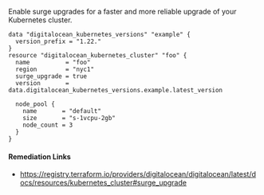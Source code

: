 
Enable surge upgrades for a faster and more reliable upgrade of your Kubernetes cluster.

```hcl
data "digitalocean_kubernetes_versions" "example" {
  version_prefix = "1.22."
}
resource "digitalocean_kubernetes_cluster" "foo" {
  name          = "foo"
  region        = "nyc1"
  surge_upgrade = true
  version       = data.digitalocean_kubernetes_versions.example.latest_version

  node_pool {
    name       = "default"
    size       = "s-1vcpu-2gb"
    node_count = 3
  }
}
```

#### Remediation Links
 - https://registry.terraform.io/providers/digitalocean/digitalocean/latest/docs/resources/kubernetes_cluster#surge_upgrade
